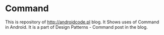 # Command
This is repository of http://androidcode.pl blog. It Shows uses of Command in Android. It is a part of Design Patterns - Command post in the blog.
